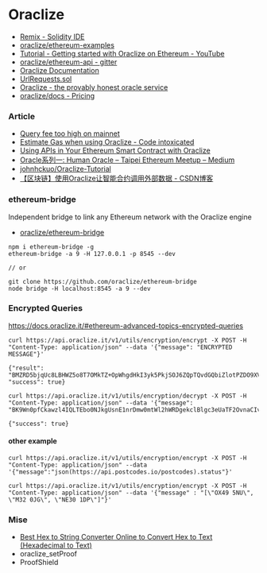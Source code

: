 # Oraclize

* [Remix - Solidity IDE](https://remix.oraclize.it/#plugintitle=Oraclize&pluginurl=https://remix-plugin.oraclize.it)
* [oraclize/ethereum-examples](https://github.com/oraclize/ethereum-examples/tree/master/solidity)
* [Tutorial - Getting started with Oraclize on Ethereum - YouTube](https://www.youtube.com/watch?v=v2Skr_m0J2E&feature=youtu.be)
* [oraclize/ethereum-api - gitter](https://gitter.im/oraclize/ethereum-api)
* [Oraclize Documentation](http://docs.oraclize.it/#general-concepts-query)
* [UrlRequests.sol](https://github.com/oraclize/ethereum-examples/blob/master/solidity/computation-datasource/url-requests/UrlRequests.sol#L43-L51)
* [Oraclize - the provably honest oracle service](http://app.oraclize.it/service/monitor)
* [oraclize/docs - Pricing](https://github.com/oraclize/docs/blob/master/source/includes/_pricing.md)

### Article

* [Query fee too high on mainnet](https://github.com/oraclize/ethereum-api/issues/10)
* [Estimate Gas when using Oraclize - Code intoxicated](https://cristian.io/post/estimate-gas/)
* [Using APIs in Your Ethereum Smart Contract with Oraclize](https://medium.com/coinmonks/using-apis-in-your-ethereum-smart-contract-with-oraclize-95656434292e)
* [Oracle系列一: Human Oracle – Taipei Ethereum Meetup – Medium](https://medium.com/taipei-ethereum-meetup/oracle%E7%B3%BB%E5%88%97%E4%B8%80-human-oracle-cb7ed8268030)
* [johnhckuo/Oraclize-Tutorial](https://github.com/johnhckuo/Oraclize-Tutorial)
* [【区块链】使用Oraclize让智能合约调用外部数据 - CSDN博客](https://blog.csdn.net/ns2250225/article/details/80498838)

### ethereum-bridge

Independent bridge to link any Ethereum network with the Oraclize engine

* [oraclize/ethereum-bridge](https://github.com/oraclize/ethereum-bridge)

```
npm i ethereum-bridge -g
ethereum-bridge -a 9 -H 127.0.0.1 -p 8545 --dev

// or

git clone https://github.com/oraclize/ethereum-bridge
node bridge -H localhost:8545 -a 9 --dev
```


### Encrypted Queries

https://docs.oraclize.it/#ethereum-advanced-topics-encrypted-queries

```
curl https://api.oraclize.it/v1/utils/encryption/encrypt -X POST -H "Content-Type: application/json" --data '{"message": "ENCRYPTED MESSAGE"}'
```

```
{"result": "BMZRD5bjqUc8LBHWZ5o8T7OMkTZ+OpWhgdHkI3yk5PkjSOJ6ZQpTQvdGQbiZlotPZDO9XVlF0A6Q0kelAealMILqQtu5Es6KEBgNbihYmDOMpOetVjUNeWxKx5+Rc5lTy+I=", "success": true}
```

```
curl https://api.oraclize.it/v1/utils/encryption/decrypt -X POST -H "Content-Type: application/json" --data '{"message": "BK9Wn0pfCkawzl4IQLTEbo0NJkgUsnE1nrDmw0mtWl2hWRDgekclBlgc3eUaTF2OvnaCIvWNm+lAgusGRnVttf+TqQiFiJAtk5yZU2UU2jTNdd5I82T3/WyCPJvqiwnE51Q="}'
```

```
{"success": true}
```

#### other example

```
curl https://api.oraclize.it/v1/utils/encryption/encrypt -X POST -H "Content-Type: application/json" --data '{"message":"json(https://api.postcodes.io/postcodes).status"}'

curl https://api.oraclize.it/v1/utils/encryption/encrypt -X POST -H "Content-Type: application/json" --data '{"message" : "[\"OX49 5NU\", \"M32 0JG\", \"NE30 1DP\"]"}'
```

### Mise

* [Best Hex to String Converter Online to Convert Hex to Text (Hexadecimal to Text)](https://codebeautify.org/hex-string-converter)
* oraclize_setProof
* ProofShield